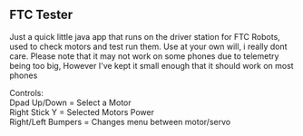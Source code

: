 FTC Tester
-------------

Just a quick little java app that runs on the driver station for FTC Robots, used to check motors and test run them. Use at your own will, i really dont care.  Please note that it may not work on some phones due to telemetry being too big, However I've kept it small enough that it should work on most phones

Controls:\
Dpad Up/Down = Select a Motor\
Right Stick Y = Selected Motors Power\
Right/Left Bumpers = Changes menu between motor/servo
